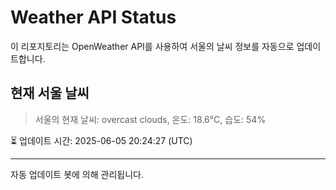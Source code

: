 
# Weather API Status

이 리포지토리는 OpenWeather API를 사용하여 서울의 날씨 정보를 자동으로 업데이트합니다.

## 현재 서울 날씨
> 서울의 현재 날씨: overcast clouds, 온도: 18.6°C, 습도: 54%

⏳ 업데이트 시간: 2025-06-05 20:24:27 (UTC)

---
자동 업데이트 봇에 의해 관리됩니다.
